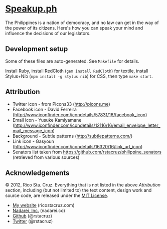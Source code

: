 # [Speakup.ph](http://speakup.ph)

The Philippines is a nation of democracy, and no law can get in the way of the
power of its citizens. Here's how you can speak your mind and influence the
decisions of our legislators.

Development setup
-----------------

Some of these files are auto-generated. See `Makefile` for details.

Install Ruby, install RedCloth (`gem install RedCloth`) for textile, install
Stylus+Nib (`npm install -g stylus nib`) for CSS, then type `make start`.

Attribution
-----------

 * Twitter icon - from Picons33 (http://picons.me)
 * Facebook icon - David Ferreira 
 (http://www.iconfinder.com/icondetails/57831/16/facebook_icon)
 * Email icon - Yusuke Kamiyamane 
 (http://www.iconfinder.com/icondetails/12116/16/email_envelope_letter_mail_message_icon)
 * Background - Subtle patterns (http://subtlepatterns.com/)
 * Link icon - Gasyoun 
 (http://www.iconfinder.com/icondetails/16320/16/link_url_icon)
 * Senators list taken from https://github.com/rstacruz/philippine_senators
 (retrieved from various sources)

Acknowledgements
----------------

© 2012, Rico Sta. Cruz. Everything that is not listed in the above *Attribution*
section, including (but not limited to) the text content, design work and source
code, are released under the [MIT License].

[MIT License]: http://www.opensource.org/licenses/mit-license.php

 * [My website](http://ricostacruz.com) (ricostacruz.com)
 * [Nadarei, Inc.](http://nadarei.co) (nadarei.co)
 * [Github](http://github.com/rstacruz) (@rstacruz)
 * [Twitter](http://twitter.com/rstacruz) (@rstacruz)
